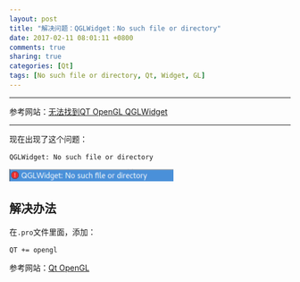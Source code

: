 ```yaml
---
layout: post
title: "解决问题：QGLWidget：No such file or directory"
date: 2017-02-11 08:01:11 +0800
comments: true
sharing: true
categories: [Qt]
tags: [No such file or directory, Qt, Widget, GL]
---
```



----------

参考网站：[无法找到QT OpenGL QGLWidget](%E6%97%A0%E6%B3%95%E6%89%BE%E5%88%B0QT%20OpenGL%20QGLWidget)


----------

现在出现了这个问题：

```
QGLWidget: No such file or directory
```

![Alt text](/images/2017-2-11-solve-Qt-QGLWidget-No-such-file-or-directory/1486743476422.png)

## 解决办法

在`.pro`文件里面，添加：

```
QT += opengl
```

参考网站：[Qt OpenGL](http://doc.qt.io/qt-5/qtopengl-index.html#details)


